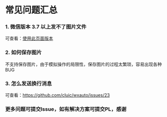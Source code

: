 # 常见问题汇总


### 1. 微信版本 3.7 以上发不了图片文件

可查看：[使用此页面版本](https://github.com/cluic/wxauto/tree/main/codes/v2)

### 2. 如何保存图片

不支持保存图片，由于模拟操作的局限性，保存图片的过程太繁琐，容易出现各种BUG

### 3. 怎么发送换行消息

可查看：https://github.com/cluic/wxauto/issues/23

### 更多问题可提交Issue，如有解决方案可提交PL，感谢
